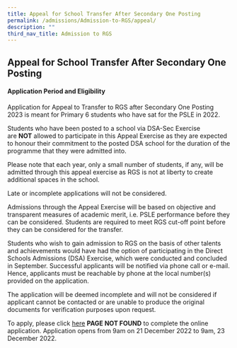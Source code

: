 ```yaml
---
title: Appeal for School Transfer After Secondary One Posting
permalink: /admissions/Admission-to-RGS/appeal/
description: ""
third_nav_title: Admission to RGS
---
```

## Appeal for School Transfer After Secondary One Posting

#### Application Period and Eligibility

Application for Appeal to Transfer to RGS after Secondary One Posting 2023 is meant for Primary 6 students who have sat for the PSLE in 2022.

Students who have been posted to a school via DSA-Sec Exercise are **NOT** allowed to participate in this Appeal Exercise as they are expected to honour their commitment to the posted DSA school for the duration of the programme that they were admitted into.

Please note that each year, only a small number of students, if any, will be admitted through this appeal exercise as RGS is not at liberty to create additional spaces in the school.

Late or incomplete applications will not be considered.  
  
Admissions through the Appeal Exercise will be based on objective and transparent measures of academic merit, i.e. PSLE performance before they can be considered. Students are required to meet RGS cut-off point before they can be considered for the transfer.  

Students who wish to gain admission to RGS on the basis of other talents and achievements would have had the option of participating in the Direct Schools Admissions (DSA) Exercise, which were conducted and concluded in September. 
Successful applicants will be notified via phone call or e-mail. Hence, applicants must be reachable by phone at the local number(s) provided on the application.

The application will be deemed incomplete and will not be considered if applicant cannot be contacted or are unable to produce the original documents for verification purposes upon request.  

To apply, please click [here](https://go.gov.sg/rgs-2023y1-appeal) **PAGE NOT FOUND** to complete the online application. Application opens from 9am on 21 December 2022 to 9am, 23 December 2022.